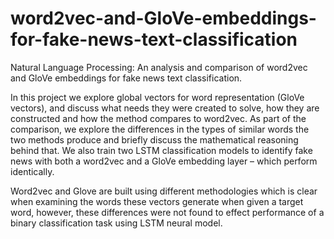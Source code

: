 # word2vec-and-GloVe-embeddings-for-fake-news-text-classification
Natural Language Processing: An analysis and comparison of word2vec and GloVe embeddings for fake news text classification. 

In this project we explore global vectors for word representation (GloVe vectors), and discuss what needs they were created to solve, how they are constructed and how the method compares to word2vec. As part of the comparison, we explore the differences in the types of similar words the two methods produce and briefly discuss the mathematical reasoning behind that.  We also train two LSTM classification models to identify fake news with both a word2vec and a GloVe embedding layer – which perform identically. 

Word2vec and Glove are built using different methodologies which is clear when examining the words these vectors generate when given a target word, however, these differences were not found to  effect performance of a binary classification task using LSTM neural model. 
